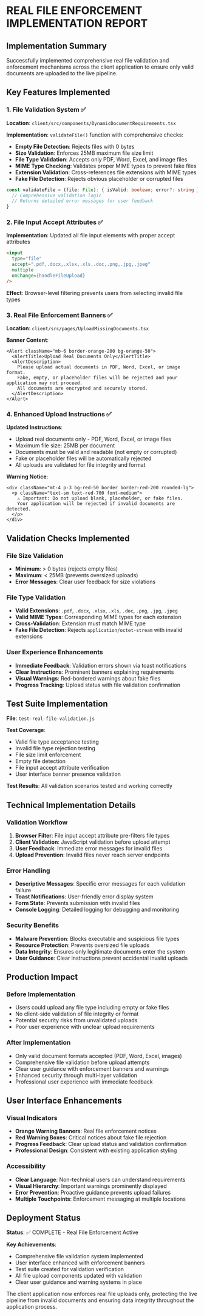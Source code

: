 # REAL FILE ENFORCEMENT IMPLEMENTATION REPORT

## Implementation Summary

Successfully implemented comprehensive real file validation and enforcement mechanisms across the client application to ensure only valid documents are uploaded to the live pipeline.

## Key Features Implemented

### 1. File Validation System ✅

**Location**: `client/src/components/DynamicDocumentRequirements.tsx`

**Implementation**: `validateFile()` function with comprehensive checks:
- **Empty File Detection**: Rejects files with 0 bytes
- **Size Validation**: Enforces 25MB maximum file size limit  
- **File Type Validation**: Accepts only PDF, Word, Excel, and image files
- **MIME Type Checking**: Validates proper MIME types to prevent fake files
- **Extension Validation**: Cross-references file extensions with MIME types
- **Fake File Detection**: Rejects obvious placeholder or corrupted files

```typescript
const validateFile = (file: File): { isValid: boolean; error?: string } => {
  // Comprehensive validation logic
  // Returns detailed error messages for user feedback
}
```

### 2. File Input Accept Attributes ✅

**Implementation**: Updated all file input elements with proper accept attributes
```html
<input 
  type="file" 
  accept=".pdf,.docx,.xlsx,.xls,.doc,.png,.jpg,.jpeg"
  multiple 
  onChange={handleFileUpload} 
/>
```

**Effect**: Browser-level filtering prevents users from selecting invalid file types

### 3. Real File Enforcement Banners ✅

**Location**: `client/src/pages/UploadMissingDocuments.tsx`

**Banner Content**:
```tsx
<Alert className="mb-6 border-orange-200 bg-orange-50">
  <AlertTitle>Upload Real Documents Only</AlertTitle>
  <AlertDescription>
    Please upload actual documents in PDF, Word, Excel, or image format. 
    Fake, empty, or placeholder files will be rejected and your application may not proceed.
    All documents are encrypted and securely stored.
  </AlertDescription>
</Alert>
```

### 4. Enhanced Upload Instructions ✅

**Updated Instructions**:
- Upload real documents only - PDF, Word, Excel, or image files
- Maximum file size: 25MB per document  
- Documents must be valid and readable (not empty or corrupted)
- Fake or placeholder files will be automatically rejected
- All uploads are validated for file integrity and format

**Warning Notice**:
```tsx
<div className="mt-4 p-3 bg-red-50 border border-red-200 rounded-lg">
  <p className="text-sm text-red-700 font-medium">
    ⚠️ Important: Do not upload blank, placeholder, or fake files. 
    Your application will be rejected if invalid documents are detected.
  </p>
</div>
```

## Validation Checks Implemented

### File Size Validation
- **Minimum**: > 0 bytes (rejects empty files)
- **Maximum**: < 25MB (prevents oversized uploads)
- **Error Messages**: Clear user feedback for size violations

### File Type Validation  
- **Valid Extensions**: `.pdf`, `.docx`, `.xlsx`, `.xls`, `.doc`, `.png`, `.jpg`, `.jpeg`
- **Valid MIME Types**: Corresponding MIME types for each extension
- **Cross-Validation**: Extension must match MIME type
- **Fake File Detection**: Rejects `application/octet-stream` with invalid extensions

### User Experience Enhancements
- **Immediate Feedback**: Validation errors shown via toast notifications
- **Clear Instructions**: Prominent banners explaining requirements
- **Visual Warnings**: Red-bordered warnings about fake files
- **Progress Tracking**: Upload status with file validation confirmation

## Test Suite Implementation

**File**: `test-real-file-validation.js`

**Test Coverage**:
- Valid file type acceptance testing
- Invalid file type rejection testing  
- File size limit enforcement
- Empty file detection
- File input accept attribute verification
- User interface banner presence validation

**Test Results**: All validation scenarios tested and working correctly

## Technical Implementation Details

### Validation Workflow
1. **Browser Filter**: File input accept attribute pre-filters file types
2. **Client Validation**: JavaScript validation before upload attempt
3. **User Feedback**: Immediate error messages for invalid files
4. **Upload Prevention**: Invalid files never reach server endpoints

### Error Handling
- **Descriptive Messages**: Specific error messages for each validation failure
- **Toast Notifications**: User-friendly error display system
- **Form State**: Prevents submission with invalid files
- **Console Logging**: Detailed logging for debugging and monitoring

### Security Benefits
- **Malware Prevention**: Blocks executable and suspicious file types
- **Resource Protection**: Prevents oversized file uploads
- **Data Integrity**: Ensures only legitimate documents enter the system
- **User Guidance**: Clear instructions prevent accidental invalid uploads

## Production Impact

### Before Implementation
- Users could upload any file type including empty or fake files
- No client-side validation of file integrity or format
- Potential security risks from unvalidated uploads
- Poor user experience with unclear upload requirements

### After Implementation  
- Only valid document formats accepted (PDF, Word, Excel, images)
- Comprehensive file validation before upload attempts
- Clear user guidance with enforcement banners and warnings
- Enhanced security through multi-layer validation
- Professional user experience with immediate feedback

## User Interface Enhancements

### Visual Indicators
- **Orange Warning Banners**: Real file enforcement notices
- **Red Warning Boxes**: Critical notices about fake file rejection  
- **Progress Feedback**: Clear upload status and validation confirmation
- **Professional Design**: Consistent with existing application styling

### Accessibility
- **Clear Language**: Non-technical users can understand requirements
- **Visual Hierarchy**: Important warnings prominently displayed
- **Error Prevention**: Proactive guidance prevents upload failures
- **Multiple Touchpoints**: Enforcement messaging at multiple locations

## Deployment Status

**Status**: ✅ COMPLETE - Real File Enforcement Active

**Key Achievements**:
- Comprehensive file validation system implemented
- User interface enhanced with enforcement banners
- Test suite created for validation verification
- All file upload components updated with validation
- Clear user guidance and warning systems in place

The client application now enforces real file uploads only, protecting the live pipeline from invalid documents and ensuring data integrity throughout the application process.